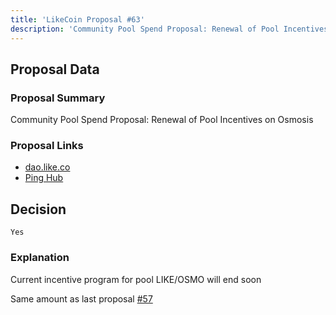 ```yaml
---
title: 'LikeCoin Proposal #63'
description: 'Community Pool Spend Proposal: Renewal of Pool Incentives on Osmosis'
---
```


## Proposal Data

### Proposal Summary
Community Pool Spend Proposal: Renewal of Pool Incentives on Osmosis

### Proposal Links
- [dao.like.co](https://dao.like.co/proposals/63)
- [Ping Hub](https://ping.pub/likecoin/gov/63)


## Decision
`Yes`

### Explanation
Current incentive program for pool LIKE/OSMO will end soon

Same amount as last proposal [#57](57)
